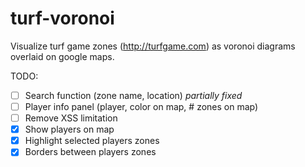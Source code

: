 turf-voronoi
============

Visualize turf game zones (http://turfgame.com) as voronoi diagrams overlaid on google maps.


TODO:
- [ ] Search function (zone name, location)  _partially fixed_
- [ ] Player info panel (player, color on map, # zones on map)
- [ ] Remove XSS limitation
- [x] Show players on map
- [x] Highlight selected players zones
- [x] Borders between players zones
